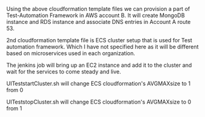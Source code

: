 Using the above cloudformation template files we can provision a part of Test-Automation Framework in AWS account B.
It will create MongoDB instance and RDS instance and associate DNS entries in Account A route 53.

2nd cloudformation template file is ECS cluster setup that is used for Test automation framework. Which I have not specified here as it will be different based on microservices used in each organization. 

The jenkins job  will bring up an EC2 instance and add it to the cluster and wait for the services to come steady and live. 

UITeststartCluster.sh will change ECS cloudformation's AVGMAXsize to 1 from 0

UITeststopCluster.sh will change ECS cloudformation's AVGMAXsize to 0 from 1
